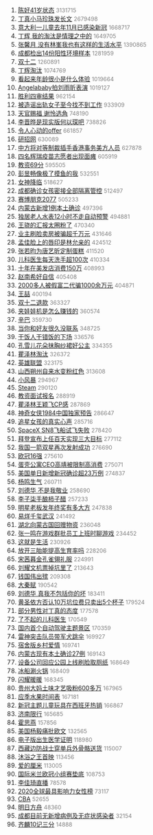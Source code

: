 1. [陈好41岁状态](https://s.weibo.com/weibo?q=%E9%99%88%E5%A5%BD41%E5%B2%81%E7%8A%B6%E6%80%81&Refer=top) <font color="#808080" size="2">3131715</font>
1. [丁真小马珍珠发长文](https://s.weibo.com/weibo?q=%E4%B8%81%E7%9C%9F%E5%B0%8F%E9%A9%AC%E7%8F%8D%E7%8F%A0%E5%8F%91%E9%95%BF%E6%96%87&Refer=top) <font color="#808080" size="2">2679498</font>
1. [意大利一儿童去年11月已感染新冠](https://s.weibo.com/weibo?q=%23%E6%84%8F%E5%A4%A7%E5%88%A9%E4%B8%80%E5%84%BF%E7%AB%A5%E5%8E%BB%E5%B9%B411%E6%9C%88%E5%B7%B2%E6%84%9F%E6%9F%93%E6%96%B0%E5%86%A0%23&Refer=top) <font color="#808080" size="2">1668717</font>
1. [丁辉 我的淘汰是情理之中的](https://s.weibo.com/weibo?q=%E4%B8%81%E8%BE%89%20%E6%88%91%E7%9A%84%E6%B7%98%E6%B1%B0%E6%98%AF%E6%83%85%E7%90%86%E4%B9%8B%E4%B8%AD%E7%9A%84&Refer=top) <font color="#808080" size="2">1649705</font>
1. [张馨月 没有林峯我也有这样的生活水平](https://s.weibo.com/weibo?q=%E5%BC%A0%E9%A6%A8%E6%9C%88%20%E6%B2%A1%E6%9C%89%E6%9E%97%E5%B3%AF%E6%88%91%E4%B9%9F%E6%9C%89%E8%BF%99%E6%A0%B7%E7%9A%84%E7%94%9F%E6%B4%BB%E6%B0%B4%E5%B9%B3&Refer=top) <font color="#808080" size="2">1390865</font>
1. [成都检出14份阳性环境样本](https://s.weibo.com/weibo?q=%23%E6%88%90%E9%83%BD%E6%A3%80%E5%87%BA14%E4%BB%BD%E9%98%B3%E6%80%A7%E7%8E%AF%E5%A2%83%E6%A0%B7%E6%9C%AC%23&Refer=top) <font color="#808080" size="2">1281959</font>
1. [双十二](https://s.weibo.com/weibo?q=%E5%8F%8C%E5%8D%81%E4%BA%8C&Refer=top) <font color="#808080" size="2">1260891</font>
1. [丁辉淘汰](https://s.weibo.com/weibo?q=%23%E4%B8%81%E8%BE%89%E6%B7%98%E6%B1%B0%23&Refer=top) <font color="#808080" size="2">1074769</font>
1. [看起来年龄很小是什么体验](https://s.weibo.com/weibo?q=%23%E7%9C%8B%E8%B5%B7%E6%9D%A5%E5%B9%B4%E9%BE%84%E5%BE%88%E5%B0%8F%E6%98%AF%E4%BB%80%E4%B9%88%E4%BD%93%E9%AA%8C%23&Refer=top) <font color="#808080" size="2">1019664</font>
1. [Angelababy拍刘雨昕表演](https://s.weibo.com/weibo?q=Angelababy%E6%8B%8D%E5%88%98%E9%9B%A8%E6%98%95%E8%A1%A8%E6%BC%94&Refer=top) <font color="#808080" size="2">1019127</font>
1. [胜利四审结果](https://s.weibo.com/weibo?q=%23%E8%83%9C%E5%88%A9%E5%9B%9B%E5%AE%A1%E7%BB%93%E6%9E%9C%23&Refer=top) <font color="#808080" size="2">962154</font>
1. [被造谣出轨女子至今找不到工作](https://s.weibo.com/weibo?q=%23%E8%A2%AB%E9%80%A0%E8%B0%A3%E5%87%BA%E8%BD%A8%E5%A5%B3%E5%AD%90%E8%87%B3%E4%BB%8A%E6%89%BE%E4%B8%8D%E5%88%B0%E5%B7%A5%E4%BD%9C%23&Refer=top) <font color="#808080" size="2">933909</font>
1. [天官赐福 谢怜选角](https://s.weibo.com/weibo?q=%E5%A4%A9%E5%AE%98%E8%B5%90%E7%A6%8F%20%E8%B0%A2%E6%80%9C%E9%80%89%E8%A7%92&Refer=top) <font color="#808080" size="2">748190</font>
1. [李晋晔是现实版何以琛吧](https://s.weibo.com/weibo?q=%23%E6%9D%8E%E6%99%8B%E6%99%94%E6%98%AF%E7%8E%B0%E5%AE%9E%E7%89%88%E4%BD%95%E4%BB%A5%E7%90%9B%E5%90%A7%23&Refer=top) <font color="#808080" size="2">738826</font>
1. [令人心动的offer](https://s.weibo.com/weibo?q=%E4%BB%A4%E4%BA%BA%E5%BF%83%E5%8A%A8%E7%9A%84offer&Refer=top) <font color="#808080" size="2">661857</font>
1. [研招网](https://s.weibo.com/weibo?q=%23%E7%A0%94%E6%8B%9B%E7%BD%91%23&Refer=top) <font color="#808080" size="2">630089</font>
1. [中方将对等制裁插手香港事务美方人员](https://s.weibo.com/weibo?q=%23%E4%B8%AD%E6%96%B9%E5%B0%86%E5%AF%B9%E7%AD%89%E5%88%B6%E8%A3%81%E6%8F%92%E6%89%8B%E9%A6%99%E6%B8%AF%E4%BA%8B%E5%8A%A1%E7%BE%8E%E6%96%B9%E4%BA%BA%E5%91%98%23&Refer=top) <font color="#808080" size="2">627878</font>
1. [四名辉瑞疫苗志愿者出现面瘫](https://s.weibo.com/weibo?q=%23%E5%9B%9B%E5%90%8D%E8%BE%89%E7%91%9E%E7%96%AB%E8%8B%97%E5%BF%97%E6%84%BF%E8%80%85%E5%87%BA%E7%8E%B0%E9%9D%A2%E7%98%AB%23&Refer=top) <font color="#808080" size="2">605919</font>
1. [教资69分](https://s.weibo.com/weibo?q=%E6%95%99%E8%B5%8469%E5%88%86&Refer=top) <font color="#808080" size="2">595505</font>
1. [彭昱畅像极了摸鱼的我](https://s.weibo.com/weibo?q=%23%E5%BD%AD%E6%98%B1%E7%95%85%E5%83%8F%E6%9E%81%E4%BA%86%E6%91%B8%E9%B1%BC%E7%9A%84%E6%88%91%23&Refer=top) <font color="#808080" size="2">532551</font>
1. [女神降临](https://s.weibo.com/weibo?q=%E5%A5%B3%E7%A5%9E%E9%99%8D%E4%B8%B4&Refer=top) <font color="#808080" size="2">518627</font>
1. [成都确诊女孩密接全部隔离管控](https://s.weibo.com/weibo?q=%23%E6%88%90%E9%83%BD%E7%A1%AE%E8%AF%8A%E5%A5%B3%E5%AD%A9%E5%AF%86%E6%8E%A5%E5%85%A8%E9%83%A8%E9%9A%94%E7%A6%BB%E7%AE%A1%E6%8E%A7%23&Refer=top) <font color="#808080" size="2">512497</font>
1. [赛博朋克2077](https://s.weibo.com/weibo?q=%E8%B5%9B%E5%8D%9A%E6%9C%8B%E5%85%8B2077&Refer=top) <font color="#808080" size="2">505233</font>
1. [内蒙古新增1例本土确诊](https://s.weibo.com/weibo?q=%23%E5%86%85%E8%92%99%E5%8F%A4%E6%96%B0%E5%A2%9E1%E4%BE%8B%E6%9C%AC%E5%9C%9F%E7%A1%AE%E8%AF%8A%23&Refer=top) <font color="#808080" size="2">497396</font>
1. [独居老人水表12小时不走自动预警](https://s.weibo.com/weibo?q=%23%E7%8B%AC%E5%B1%85%E8%80%81%E4%BA%BA%E6%B0%B4%E8%A1%A812%E5%B0%8F%E6%97%B6%E4%B8%8D%E8%B5%B0%E8%87%AA%E5%8A%A8%E9%A2%84%E8%AD%A6%23&Refer=top) <font color="#808080" size="2">494881</font>
1. [王骁的汇报太圈粉了](https://s.weibo.com/weibo?q=%23%E7%8E%8B%E9%AA%81%E7%9A%84%E6%B1%87%E6%8A%A5%E5%A4%AA%E5%9C%88%E7%B2%89%E4%BA%86%23&Refer=top) <font color="#808080" size="2">470340</font>
1. [业主刷脸卖房被骗超千万元](https://s.weibo.com/weibo?q=%23%E4%B8%9A%E4%B8%BB%E5%88%B7%E8%84%B8%E5%8D%96%E6%88%BF%E8%A2%AB%E9%AA%97%E8%B6%85%E5%8D%83%E4%B8%87%E5%85%83%23&Refer=top) <font color="#808080" size="2">431646</font>
1. [孟佳脸上的唇印是林允亲的](https://s.weibo.com/weibo?q=%23%E5%AD%9F%E4%BD%B3%E8%84%B8%E4%B8%8A%E7%9A%84%E5%94%87%E5%8D%B0%E6%98%AF%E6%9E%97%E5%85%81%E4%BA%B2%E7%9A%84%23&Refer=top) <font color="#808080" size="2">424512</font>
1. [张若昀为唐艺昕定制蛋糕](https://s.weibo.com/weibo?q=%23%E5%BC%A0%E8%8B%A5%E6%98%80%E4%B8%BA%E5%94%90%E8%89%BA%E6%98%95%E5%AE%9A%E5%88%B6%E8%9B%8B%E7%B3%95%23&Refer=top) <font color="#808080" size="2">411520</font>
1. [儿科医生每天洗手超100次](https://s.weibo.com/weibo?q=%E5%84%BF%E7%A7%91%E5%8C%BB%E7%94%9F%E6%AF%8F%E5%A4%A9%E6%B4%97%E6%89%8B%E8%B6%85100%E6%AC%A1&Refer=top) <font color="#808080" size="2">410334</font>
1. [十年在美发店消费150万](https://s.weibo.com/weibo?q=%23%E5%8D%81%E5%B9%B4%E5%9C%A8%E7%BE%8E%E5%8F%91%E5%BA%97%E6%B6%88%E8%B4%B9150%E4%B8%87%23&Refer=top) <font color="#808080" size="2">408993</font>
1. [赵南希好自信](https://s.weibo.com/weibo?q=%E8%B5%B5%E5%8D%97%E5%B8%8C%E5%A5%BD%E8%87%AA%E4%BF%A1&Refer=top) <font color="#808080" size="2">405408</font>
1. [2000多人被假富二代骗1000余万元](https://s.weibo.com/weibo?q=%232000%E5%A4%9A%E4%BA%BA%E8%A2%AB%E5%81%87%E5%AF%8C%E4%BA%8C%E4%BB%A3%E9%AA%971000%E4%BD%99%E4%B8%87%E5%85%83%23&Refer=top) <font color="#808080" size="2">404871</font>
1. [王喆](https://s.weibo.com/weibo?q=%E7%8E%8B%E5%96%86&Refer=top) <font color="#808080" size="2">400194</font>
1. [双十二退款](https://s.weibo.com/weibo?q=%E5%8F%8C%E5%8D%81%E4%BA%8C%E9%80%80%E6%AC%BE&Refer=top) <font color="#808080" size="2">363327</font>
1. [夹娃娃机是怎么赚钱的](https://s.weibo.com/weibo?q=%23%E5%A4%B9%E5%A8%83%E5%A8%83%E6%9C%BA%E6%98%AF%E6%80%8E%E4%B9%88%E8%B5%9A%E9%92%B1%E7%9A%84%23&Refer=top) <font color="#808080" size="2">360574</font>
1. [辛巴](https://s.weibo.com/weibo?q=%E8%BE%9B%E5%B7%B4&Refer=top) <font color="#808080" size="2">359730</font>
1. [当你和好友很久没联系](https://s.weibo.com/weibo?q=%23%E5%BD%93%E4%BD%A0%E5%92%8C%E5%A5%BD%E5%8F%8B%E5%BE%88%E4%B9%85%E6%B2%A1%E8%81%94%E7%B3%BB%23&Refer=top) <font color="#808080" size="2">348725</font>
1. [干饭人干错饭的下场](https://s.weibo.com/weibo?q=%23%E5%B9%B2%E9%A5%AD%E4%BA%BA%E5%B9%B2%E9%94%99%E9%A5%AD%E7%9A%84%E4%B8%8B%E5%9C%BA%23&Refer=top) <font color="#808080" size="2">336576</font>
1. [孔雪儿花朵抹胸纱裙好公主](https://s.weibo.com/weibo?q=%23%E5%AD%94%E9%9B%AA%E5%84%BF%E8%8A%B1%E6%9C%B5%E6%8A%B9%E8%83%B8%E7%BA%B1%E8%A3%99%E5%A5%BD%E5%85%AC%E4%B8%BB%23&Refer=top) <font color="#808080" size="2">334355</font>
1. [瞿泽林淘汰](https://s.weibo.com/weibo?q=%E7%9E%BF%E6%B3%BD%E6%9E%97%E6%B7%98%E6%B1%B0&Refer=top) <font color="#808080" size="2">326372</font>
1. [英雄联盟](https://s.weibo.com/weibo?q=%E8%8B%B1%E9%9B%84%E8%81%94%E7%9B%9F&Refer=top) <font color="#808080" size="2">323175</font>
1. [山西朔州自来水变粉红色](https://s.weibo.com/weibo?q=%E5%B1%B1%E8%A5%BF%E6%9C%94%E5%B7%9E%E8%87%AA%E6%9D%A5%E6%B0%B4%E5%8F%98%E7%B2%89%E7%BA%A2%E8%89%B2&Refer=top) <font color="#808080" size="2">313608</font>
1. [小风暴](https://s.weibo.com/weibo?q=%E5%B0%8F%E9%A3%8E%E6%9A%B4&Refer=top) <font color="#808080" size="2">294967</font>
1. [Steam](https://s.weibo.com/weibo?q=Steam&Refer=top) <font color="#808080" size="2">290120</font>
1. [教资面试报名](https://s.weibo.com/weibo?q=%E6%95%99%E8%B5%84%E9%9D%A2%E8%AF%95%E6%8A%A5%E5%90%8D&Refer=top) <font color="#808080" size="2">288919</font>
1. [瞿泽林王颖飞CP感](https://s.weibo.com/weibo?q=%23%E7%9E%BF%E6%B3%BD%E6%9E%97%E7%8E%8B%E9%A2%96%E9%A3%9ECP%E6%84%9F%23&Refer=top) <font color="#808080" size="2">287869</font>
1. [神奇女侠1984中国独家预告](https://s.weibo.com/weibo?q=%23%E7%A5%9E%E5%A5%87%E5%A5%B3%E4%BE%A01984%E4%B8%AD%E5%9B%BD%E7%8B%AC%E5%AE%B6%E9%A2%84%E5%91%8A%23&Refer=top) <font color="#808080" size="2">286647</font>
1. [追星女孩的真实心声](https://s.weibo.com/weibo?q=%23%E8%BF%BD%E6%98%9F%E5%A5%B3%E5%AD%A9%E7%9A%84%E7%9C%9F%E5%AE%9E%E5%BF%83%E5%A3%B0%23&Refer=top) <font color="#808080" size="2">285716</font>
1. [SpaceX SN8飞船试飞失败](https://s.weibo.com/weibo?q=SpaceX%20SN8%E9%A3%9E%E8%88%B9%E8%AF%95%E9%A3%9E%E5%A4%B1%E8%B4%A5&Refer=top) <font color="#808080" size="2">278420</font>
1. [拜登宣布上任百天实现三大目标](https://s.weibo.com/weibo?q=%23%E6%8B%9C%E7%99%BB%E5%AE%A3%E5%B8%83%E4%B8%8A%E4%BB%BB%E7%99%BE%E5%A4%A9%E5%AE%9E%E7%8E%B0%E4%B8%89%E5%A4%A7%E7%9B%AE%E6%A0%87%23&Refer=top) <font color="#808080" size="2">277112</font>
1. [我国一箭双星再次发射成功](https://s.weibo.com/weibo?q=%23%E6%88%91%E5%9B%BD%E4%B8%80%E7%AE%AD%E5%8F%8C%E6%98%9F%E5%86%8D%E6%AC%A1%E5%8F%91%E5%B0%84%E6%88%90%E5%8A%9F%23&Refer=top) <font color="#808080" size="2">276690</font>
1. [欧冠16强](https://s.weibo.com/weibo?q=%E6%AC%A7%E5%86%A016%E5%BC%BA&Refer=top) <font color="#808080" size="2">275610</font>
1. [蛋壳公寓CEO高靖被限制高消费](https://s.weibo.com/weibo?q=%E8%9B%8B%E5%A3%B3%E5%85%AC%E5%AF%93CEO%E9%AB%98%E9%9D%96%E8%A2%AB%E9%99%90%E5%88%B6%E9%AB%98%E6%B6%88%E8%B4%B9&Refer=top) <font color="#808080" size="2">275071</font>
1. [美国单日新增新冠确诊超23万例](https://s.weibo.com/weibo?q=%23%E7%BE%8E%E5%9B%BD%E5%8D%95%E6%97%A5%E6%96%B0%E5%A2%9E%E6%96%B0%E5%86%A0%E7%A1%AE%E8%AF%8A%E8%B6%8523%E4%B8%87%E4%BE%8B%23&Refer=top) <font color="#808080" size="2">274837</font>
1. [杨鸣生气](https://s.weibo.com/weibo?q=%23%E6%9D%A8%E9%B8%A3%E7%94%9F%E6%B0%94%23&Refer=top) <font color="#808080" size="2">260711</font>
1. [刘德华 不是我敬业](https://s.weibo.com/weibo?q=%E5%88%98%E5%BE%B7%E5%8D%8E%20%E4%B8%8D%E6%98%AF%E6%88%91%E6%95%AC%E4%B8%9A&Refer=top) <font color="#808080" size="2">258690</font>
1. [李子柒手酿柿子醋](https://s.weibo.com/weibo?q=%23%E6%9D%8E%E5%AD%90%E6%9F%92%E6%89%8B%E9%85%BF%E6%9F%BF%E5%AD%90%E9%86%8B%23&Refer=top) <font color="#808080" size="2">257233</font>
1. [明星老板发年终奖有多大方](https://s.weibo.com/weibo?q=%23%E6%98%8E%E6%98%9F%E8%80%81%E6%9D%BF%E5%8F%91%E5%B9%B4%E7%BB%88%E5%A5%96%E6%9C%89%E5%A4%9A%E5%A4%A7%E6%96%B9%23&Refer=top) <font color="#808080" size="2">247838</font>
1. [易烊千玺武汉](https://s.weibo.com/weibo?q=%23%E6%98%93%E7%83%8A%E5%8D%83%E7%8E%BA%E6%AD%A6%E6%B1%89%23&Refer=top) <font color="#808080" size="2">241492</font>
1. [湖北向蒙古国回赠物资](https://s.weibo.com/weibo?q=%23%E6%B9%96%E5%8C%97%E5%90%91%E8%92%99%E5%8F%A4%E5%9B%BD%E5%9B%9E%E8%B5%A0%E7%89%A9%E8%B5%84%23&Refer=top) <font color="#808080" size="2">236048</font>
1. [张一鸣在游戏群批员工上班时聊游戏](https://s.weibo.com/weibo?q=%23%E5%BC%A0%E4%B8%80%E9%B8%A3%E5%9C%A8%E6%B8%B8%E6%88%8F%E7%BE%A4%E6%89%B9%E5%91%98%E5%B7%A5%E4%B8%8A%E7%8F%AD%E6%97%B6%E8%81%8A%E6%B8%B8%E6%88%8F%23&Refer=top) <font color="#808080" size="2">234452</font>
1. [这就是生活](https://s.weibo.com/weibo?q=%E8%BF%99%E5%B0%B1%E6%98%AF%E7%94%9F%E6%B4%BB&Refer=top) <font color="#808080" size="2">230926</font>
1. [放开三胎能提高生育率吗](https://s.weibo.com/weibo?q=%23%E6%94%BE%E5%BC%80%E4%B8%89%E8%83%8E%E8%83%BD%E6%8F%90%E9%AB%98%E7%94%9F%E8%82%B2%E7%8E%87%E5%90%97%23&Refer=top) <font color="#808080" size="2">228206</font>
1. [宋茜暮金孔雀翎礼服](https://s.weibo.com/weibo?q=%23%E5%AE%8B%E8%8C%9C%E6%9A%AE%E9%87%91%E5%AD%94%E9%9B%80%E7%BF%8E%E7%A4%BC%E6%9C%8D%23&Refer=top) <font color="#808080" size="2">224991</font>
1. [刘耀文机票掉坑里了](https://s.weibo.com/weibo?q=%23%E5%88%98%E8%80%80%E6%96%87%E6%9C%BA%E7%A5%A8%E6%8E%89%E5%9D%91%E9%87%8C%E4%BA%86%23&Refer=top) <font color="#808080" size="2">213643</font>
1. [钱国伟出殡](https://s.weibo.com/weibo?q=%E9%92%B1%E5%9B%BD%E4%BC%9F%E5%87%BA%E6%AE%A1&Refer=top) <font color="#808080" size="2">209308</font>
1. [大秦赋](https://s.weibo.com/weibo?q=%E5%A4%A7%E7%A7%A6%E8%B5%8B&Refer=top) <font color="#808080" size="2">190542</font>
1. [刘德华 真我不包括你的坏](https://s.weibo.com/weibo?q=%E5%88%98%E5%BE%B7%E5%8D%8E%20%E7%9C%9F%E6%88%91%E4%B8%8D%E5%8C%85%E6%8B%AC%E4%BD%A0%E7%9A%84%E5%9D%8F&Refer=top) <font color="#808080" size="2">183411</font>
1. [黄圣依方否认10万坑位费只卖出5个杯子](https://s.weibo.com/weibo?q=%23%E9%BB%84%E5%9C%A3%E4%BE%9D%E6%96%B9%E5%90%A6%E8%AE%A410%E4%B8%87%E5%9D%91%E4%BD%8D%E8%B4%B9%E5%8F%AA%E5%8D%96%E5%87%BA5%E4%B8%AA%E6%9D%AF%E5%AD%90%23&Refer=top) <font color="#808080" size="2">179524</font>
1. [部分男性对丁真的态度](https://s.weibo.com/weibo?q=%23%E9%83%A8%E5%88%86%E7%94%B7%E6%80%A7%E5%AF%B9%E4%B8%81%E7%9C%9F%E7%9A%84%E6%80%81%E5%BA%A6%23&Refer=top) <font color="#808080" size="2">177578</font>
1. [了不起的儿科医生](https://s.weibo.com/weibo?q=%E4%BA%86%E4%B8%8D%E8%B5%B7%E7%9A%84%E5%84%BF%E7%A7%91%E5%8C%BB%E7%94%9F&Refer=top) <font color="#808080" size="2">170549</font>
1. [国内首个自动驾驶主题景区](https://s.weibo.com/weibo?q=%E5%9B%BD%E5%86%85%E9%A6%96%E4%B8%AA%E8%87%AA%E5%8A%A8%E9%A9%BE%E9%A9%B6%E4%B8%BB%E9%A2%98%E6%99%AF%E5%8C%BA&Refer=top) <font color="#808080" size="2">170359</font>
1. [雷神突击队员带军犬跳伞](https://s.weibo.com/weibo?q=%23%E9%9B%B7%E7%A5%9E%E7%AA%81%E5%87%BB%E9%98%9F%E5%91%98%E5%B8%A6%E5%86%9B%E7%8A%AC%E8%B7%B3%E4%BC%9E%23&Refer=top) <font color="#808080" size="2">169927</font>
1. [宿舍版乡村爱情](https://s.weibo.com/weibo?q=%23%E5%AE%BF%E8%88%8D%E7%89%88%E4%B9%A1%E6%9D%91%E7%88%B1%E6%83%85%23&Refer=top) <font color="#808080" size="2">169741</font>
1. [内蒙古现有本土确诊27例](https://s.weibo.com/weibo?q=%23%E5%86%85%E8%92%99%E5%8F%A4%E7%8E%B0%E6%9C%89%E6%9C%AC%E5%9C%9F%E7%A1%AE%E8%AF%8A27%E4%BE%8B%23&Refer=top) <font color="#808080" size="2">169143</font>
1. [设备公司回应公园上线刷脸取厕纸](https://s.weibo.com/weibo?q=%23%E8%AE%BE%E5%A4%87%E5%85%AC%E5%8F%B8%E5%9B%9E%E5%BA%94%E5%85%AC%E5%9B%AD%E4%B8%8A%E7%BA%BF%E5%88%B7%E8%84%B8%E5%8F%96%E5%8E%95%E7%BA%B8%23&Refer=top) <font color="#808080" size="2">168649</font>
1. [冰船涮火锅](https://s.weibo.com/weibo?q=%23%E5%86%B0%E8%88%B9%E6%B6%AE%E7%81%AB%E9%94%85%23&Refer=top) <font color="#808080" size="2">168409</font>
1. [闪耀暖暖](https://s.weibo.com/weibo?q=%E9%97%AA%E8%80%80%E6%9A%96%E6%9A%96&Refer=top) <font color="#808080" size="2">168345</font>
1. [贵州大妈土味才艺吸粉600多万](https://s.weibo.com/weibo?q=%23%E8%B4%B5%E5%B7%9E%E5%A4%A7%E5%A6%88%E5%9C%9F%E5%91%B3%E6%89%8D%E8%89%BA%E5%90%B8%E7%B2%89600%E5%A4%9A%E4%B8%87%23&Refer=top) <font color="#808080" size="2">167965</font>
1. [应季水果时间表](https://s.weibo.com/weibo?q=%E5%BA%94%E5%AD%A3%E6%B0%B4%E6%9E%9C%E6%97%B6%E9%97%B4%E8%A1%A8&Refer=top) <font color="#808080" size="2">167181</font>
1. [新冠主题儿童玩具在西班牙热销](https://s.weibo.com/weibo?q=%23%E6%96%B0%E5%86%A0%E4%B8%BB%E9%A2%98%E5%84%BF%E7%AB%A5%E7%8E%A9%E5%85%B7%E5%9C%A8%E8%A5%BF%E7%8F%AD%E7%89%99%E7%83%AD%E9%94%80%23&Refer=top) <font color="#808080" size="2">166867</font>
1. [济南限行](https://s.weibo.com/weibo?q=%E6%B5%8E%E5%8D%97%E9%99%90%E8%A1%8C&Refer=top) <font color="#808080" size="2">165685</font>
1. [霍思燕](https://s.weibo.com/weibo?q=%E9%9C%8D%E6%80%9D%E7%87%95&Refer=top) <font color="#808080" size="2">157856</font>
1. [美国杨毅痛批欧文](https://s.weibo.com/weibo?q=%E7%BE%8E%E5%9B%BD%E6%9D%A8%E6%AF%85%E7%97%9B%E6%89%B9%E6%AC%A7%E6%96%87&Refer=top) <font color="#808080" size="2">132565</font>
1. [电子版出生医学证明](https://s.weibo.com/weibo?q=%23%E7%94%B5%E5%AD%90%E7%89%88%E5%87%BA%E7%94%9F%E5%8C%BB%E5%AD%A6%E8%AF%81%E6%98%8E%23&Refer=top) <font color="#808080" size="2">118980</font>
1. [西藏边防战士穿单兵外骨骼送货](https://s.weibo.com/weibo?q=%E8%A5%BF%E8%97%8F%E8%BE%B9%E9%98%B2%E6%88%98%E5%A3%AB%E7%A9%BF%E5%8D%95%E5%85%B5%E5%A4%96%E9%AA%A8%E9%AA%BC%E9%80%81%E8%B4%A7&Refer=top) <font color="#808080" size="2">115007</font>
1. [沐浴之王首映](https://s.weibo.com/weibo?q=%E6%B2%90%E6%B5%B4%E4%B9%8B%E7%8E%8B%E9%A6%96%E6%98%A0&Refer=top) <font color="#808080" size="2">113456</font>
1. [爱的厘米](https://s.weibo.com/weibo?q=%E7%88%B1%E7%9A%84%E5%8E%98%E7%B1%B3&Refer=top) <font color="#808080" size="2">113005</font>
1. [国际米兰欧冠小组赛垫底](https://s.weibo.com/weibo?q=%E5%9B%BD%E9%99%85%E7%B1%B3%E5%85%B0%E6%AC%A7%E5%86%A0%E5%B0%8F%E7%BB%84%E8%B5%9B%E5%9E%AB%E5%BA%95&Refer=top) <font color="#808080" size="2">108753</font>
1. [李佳琦直播](https://s.weibo.com/weibo?q=%E6%9D%8E%E4%BD%B3%E7%90%A6%E7%9B%B4%E6%92%AD&Refer=top) <font color="#808080" size="2">78578</font>
1. [2020全球最具影响力女性榜](https://s.weibo.com/weibo?q=2020%E5%85%A8%E7%90%83%E6%9C%80%E5%85%B7%E5%BD%B1%E5%93%8D%E5%8A%9B%E5%A5%B3%E6%80%A7%E6%A6%9C&Refer=top) <font color="#808080" size="2">73117</font>
1. [CBA](https://s.weibo.com/weibo?q=CBA&Refer=top) <font color="#808080" size="2">52655</font>
1. [明日方舟](https://s.weibo.com/weibo?q=%E6%98%8E%E6%97%A5%E6%96%B9%E8%88%9F&Refer=top) <font color="#808080" size="2">48360</font>
1. [成都目前无新增病例及无症状感染者](https://s.weibo.com/weibo?q=%E6%88%90%E9%83%BD%E7%9B%AE%E5%89%8D%E6%97%A0%E6%96%B0%E5%A2%9E%E7%97%85%E4%BE%8B%E5%8F%8A%E6%97%A0%E7%97%87%E7%8A%B6%E6%84%9F%E6%9F%93%E8%80%85&Refer=top) <font color="#808080" size="2">32154</font>
1. [齐麟10记三分](https://s.weibo.com/weibo?q=%E9%BD%90%E9%BA%9F10%E8%AE%B0%E4%B8%89%E5%88%86&Refer=top) <font color="#808080" size="2">14888</font>
